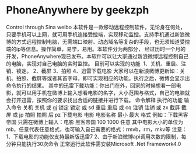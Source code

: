 # PhoneAnywhere by geekzph
Control through Sina weibo
本软件是一款移动远程控制软件，无论身在何处，只要手机可以上网，就可用手机连接受控端，实现移动监控。支持手机通过新浪微博的方式远程控制电脑，无需端口映射、动态域名等复杂的手段，也无须知道受控端的ip等信息。操作简单，易学，易用。本软件分为两部分，
经过历时一个月的开发，PhoneAnywhere现已发布。本软件可以让大家通过新浪微博远程控制自己的电脑，实现对自己电脑的实时监控。
目前可以实现的功能
‍
1、关机、重启、注销、锁定。
2、截屏
3、拍照
4、迅雷下载电影
大家可以在新浪微博更新如：关机、拍照、截屏等或者其首字母，即可实现相应的功能。执行之后，微博会显示出命令执行的结果。
其中的迅雷下载功能：你出门在外，回家的时候想看一部电影，就可以用手机在微博上输入想看电影的名字，大小范围与格式，自己的电脑就会打开迅雷，按照你的要求找出合适的链接并进行下载。
命令解释
执行的功能     输入命令
关机                关机 或 gj
锁定                锁定 或 sd
重启                重启 或 cq
注销                注销 或 zx
截屏                截屏 或 jp
拍照                拍照 后 pz
下载电影         电影 电影名称 最小 最大 格式
例如：下载黑客帝国
只需在微博上输入：电影 黑客帝国 100 1000 任意
其中电影大小的单位为mb，任意代表任意格式，也可输入自己需要的格式：rmvb，rm，mkv等
注意：1、下载电影的功能仅支持最新版迅雷7
           2、由于新浪微博api调用次数的限制，每分钟只能执行30次命令
正常运行此软件需安装Microsoft .Net Framework4.0
